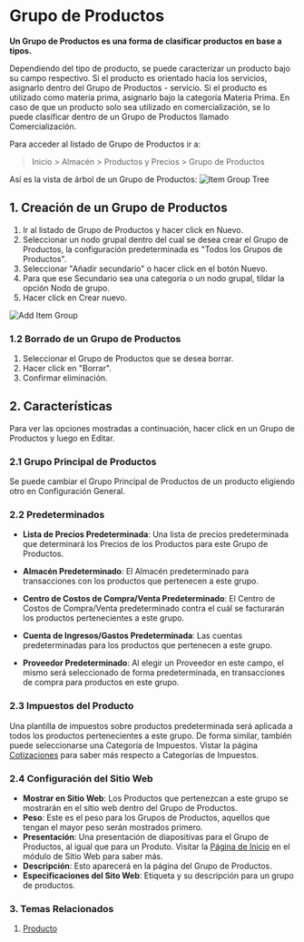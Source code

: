 <!-- add-breadcrumbs -->
# Grupo de Productos

**Un Grupo de Productos es una forma de clasificar productos en base a tipos.**

Dependiendo del tipo de producto, se puede caracterizar un producto bajo su campo respectivo. Si el producto es orientado hacia los servicios, asignarlo dentro del Grupo de Productos - servicio. Si el producto es utilizado como materia prima, asignarlo bajo la categoría Materia Prima. En caso de que un producto solo sea utilizado en comercialización, se lo puede clasificar dentro de un Grupo de Productos llamado Comercialización. 

Para acceder al listado de Grupo de Productos ir a:
> Inicio > Almacén > Productos y Precios > Grupo de Productos

Así es la vista de árbol de un Grupo de Productos:
<img class="screenshot" alt="Item Group Tree" src="{{docs_base_url}}/assets/img/stock/item-group-tree.png">

## 1. Creación de un Grupo de Productos

1. Ir al listado de Grupo de Productos y hacer click en Nuevo.
2. Seleccionar un nodo grupal dentro del cual se desea crear el Grupo de Productos, la configuración predeterminada es "Todos los Grupos de Productos".
3. Seleccionar "Añadir secundario" o hacer click en el botón Nuevo. 
4. Para que ese Secundario sea una categoría o un nodo grupal, tildar la opción Nodo de grupo.
5. Hacer click en Crear nuevo. 

<img class="screenshot" alt="Add Item Group" src="{{docs_base_url}}/assets/img/stock/item-group-new.gif">

### 1.2 Borrado de un Grupo de Productos

1. Seleccionar el Grupo de Productos que se desea borrar.
2. Hacer click en "Borrar".
3. Confirmar eliminación.

## 2. Características
Para ver las opciones mostradas a continuación, hacer click en un Grupo de Productos y luego en Editar. 

### 2.1 Grupo Principal de Productos
Se puede cambiar el Grupo Principal de Productos de un producto eligiendo otro en Configuración General.

### 2.2 Predeterminados

* **Lista de Precios Predeterminada**: Una lista de precios predeterminada que determinará los Precios de los Productos para este Grupo de Productos. 
* **Almacén Predeterminado**: El Almacén predeterminado para transacciones con los productos que pertenecen a este grupo. 

* **Centro de Costos de Compra/Venta Predeterminado**: El Centro de Costos de Compra/Venta predeterminado contra el cuál se facturarán los productos pertenecientes a este grupo.
* **Cuenta de Ingresos/Gastos Predeterminada**: Las cuentas predeterminadas para los productos que pertenecen a este grupo. 
* **Proveedor Predeterminado**: Al elegir un Proveedor en este campo, el mismo será seleccionado de forma predeterminada, en transacciones de compra para productos en este grupo.  

### 2.3 Impuestos del Producto
Una plantilla de impuestos sobre productos predeterminada será aplicada a todos los productos pertenecientes a este grupo. De forma similar, también puede seleccionarse una Categoría de Impuestos. Vistar la página [Cotizaciones](/docs/user/manual/es/selling/quotation) para saber más respecto a Categorías de Impuestos.

### 2.4 Configuración del Sitio Web
* **Mostrar en Sitio Web**: Los Productos que pertenezcan a este grupo se mostrarán en el sitio web dentro del Grupo de Productos. 
* **Peso**: Este es el peso para los Grupos de Productos, aquellos que tengan el mayor peso serán mostrados primero. 
* **Presentación**: Una presentación de diapositivas para el Grupo de Productos, al igual que para un Produto. Visitar la [Página de Inicio](/docs/user/manual/es/website/homepage) en el módulo de Sitio Web para saber más. 
* **Descripción**: Esto aparecerá en la página del Grupo de Productos. 
* **Especificaciones del Sito Web**: Etiqueta y su descripción para un grupo de productos. 

### 3. Temas Relacionados
1. [Producto](/docs/user/manual/es/stock/item)
